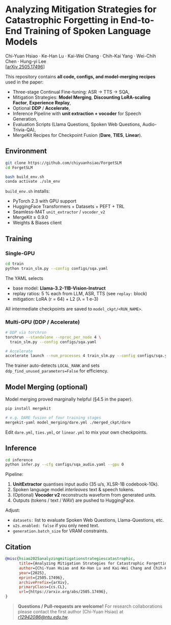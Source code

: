 # Analyzing Mitigation Strategies for Catastrophic Forgetting in End-to-End Training of Spoken Language Models  
Chi-Yuan Hsiao · Ke-Han Lu · Kai-Wei Chang · Chih-Kai Yang · Wei-Chih Chen · Hung-yi Lee  
[[arXiv 2505.17496](https://arxiv.org/abs/2505.17496)]

This repository contains **all code, configs, and model-merging recipes** used in the paper:

* Three-stage Continual Fine-tuning: ASR → TTS → SQA,  
* Mitigation Strategies: **Model Merging**, **Discounting LoRA-scaling Factor**, **Experience Replay**,  
* Optional **DDP** / **Accelerate**,  
* Inference Pipeline with **unit extraction + vocoder** for Speech Generation,  
* Evaluation Scripts (Llama Questions, Spoken Web Questions, Audio-Trivia-QA),  
* MergeKit Recipes for Checkpoint Fusion (**Dare**, **TIES**, **Linear**).


## Environment

```bash
git clone https://github.com/chiyuanhsiao/ForgetSLM
cd ForgetSLM

bash build_env.sh         
conda activate ./slm_env
````

`build_env.sh` installs:

* PyTorch 2.3 with GPU support
* HuggingFace Transformers + Datasets + PEFT + TRL
* Seamless-M4T `unit_extractor` / `vocoder_v2`
* MergeKit ≥ 0.9.0
* Weights & Biases client


## Training

### Single-GPU

```bash
cd train
python train_slm.py --config configs/sqa.yaml
```

The YAML selects

* base model: **Llama-3.2-11B-Vision-Instruct**
* replay ratios: 5 % each from LLM, ASR, TTS (see `replay:` block)
* mitigation: LoRA (r = 64) + L2 (λ = 1 e-3)

All intermediate checkpoints are saved to `model_ckpt/<RUN_NAME>`.

### Multi-GPU (DDP / Accelerate)

```bash
# DDP via torchrun
torchrun --standalone --nproc_per_node 4 \
  train_slm.py --config configs/sqa.yaml

# Accelerate
accelerate launch --num_processes 4 train_slm.py --config configs/sqa.yaml
```

The trainer auto-detects `LOCAL_RANK` and sets
`ddp_find_unused_parameters=False` for efficiency.


## Model Merging (optional)

Model merging proved marginally helpful (§4.5 in the paper).

```bash
pip install mergekit

# e.g. DARE fusion of four training stages
mergekit-yaml model_merging/dare.yml ./merged_ckpt/dare
```

Edit `dare.yml`, `ties.yml`, or `linear.yml` to mix your own checkpoints.


## Inference

```bash
cd inference
python infer.py --cfg configs/sqa_audio.yaml --gpu 0
```

Pipeline:

1. **UnitExtractor** quantises input audio (35 u/s, XLSR-1B codebook-10k).
2. Spoken language model *interleaves* text & speech tokens.
3. (Optional) **Vocoder v2** reconstructs waveform from generated units.
4. Outputs (tokens / text / WAV) are pushed to HuggingFace.

Adjust:

* `datasets:` list to evaluate Spoken Web Questions, Llama-Questions, etc.
* `u2s.enabled: false` if you only need text.
* `generation.batch_size` for VRAM constraints.


## Citation

```bibtex
@misc{hsiao2025analyzingmitigationstrategiescatastrophic,
      title={Analyzing Mitigation Strategies for Catastrophic Forgetting in End-to-End Training of Spoken Language Models}, 
      author={Chi-Yuan Hsiao and Ke-Han Lu and Kai-Wei Chang and Chih-Kai Yang and Wei-Chih Chen and Hung-yi Lee},
      year={2025},
      eprint={2505.17496},
      archivePrefix={arXiv},
      primaryClass={cs.CL},
      url={https://arxiv.org/abs/2505.17496}, 
}
```


> **Questions / Pull-requests are welcome!**
> For research collaborations please contact the first author (Chi-Yuan Hsiao) at *r12942086@ntu.edu.tw*.



